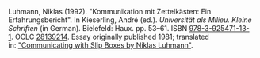 Luhmann, Niklas (1992). "Kommunikation mit Zettelkästen: Ein Erfahrungsbericht". In Kieserling, André (ed.). _Universität als Milieu. Kleine Schriften_ (in German). Bielefeld: Haux. pp. 53–61. ISBN [978-3-925471-13-1](https://en.wikipedia.org/wiki/Special:BookSources/978-3-925471-13-1 "Special:BookSources/978-3-925471-13-1"). OCLC [28139214](https://search.worldcat.org/oclc/28139214). Essay originally published 1981; translated in: ["Communicating with Slip Boxes by Niklas Luhmann"](https://luhmann.surge.sh/communicating-with-slip-boxes).